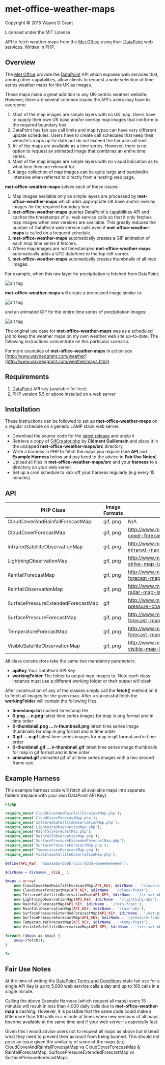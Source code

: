 # met-office-weather-maps

Copyright © 2015 Wayne D Grant

Licensed under the MIT License

API to fetch weather maps from the [Met Office](http://www.metoffice.gov.uk) using their [DataPoint](http://www.metoffice.gov.uk/datapoint) web services. Written in PHP.

## Overview

The [Met Office](http://www.metoffice.gov.uk) provide the [DataPoint](http://www.metoffice.gov.uk/datapoint) API which exposes web services that, among other capabilities, allow clients to request a wide selection of time series weather maps for the UK as images.

These maps make a great addition to any UK-centric weather website. However, there are several common issues the API's users may have to overcome:

1. Most of the map images are simple layers with no UK map. Users have to supply their own UK base and/or overlay map images that conform to the required boundary box.
2. DataPoint has fair use call limits and map types can have very different update schedules. Users have to create call schedules that keep their website's maps up-to-date but do not exceed the fair use call limit.
3. All of the maps are available as a time series. However, there is no option to request an animated image that combines an entire time series.
4. Most of the map images are simple layers with no visual indication as to what time they are relevant for.
5. A large collection of map images can be quite large and bandwidth intensive when referred to directly from a hosting web page.

**met-office-weather-maps** solves each of these issues:

1. Map images available only as simple layers are processed by **met-office-weather-maps** which adds appropriate UK base and/or overlay images for the required boundary box.
2. **met-office-weather-maps** queries DataPoint's capabilities API and caches the timestamps of all web service calls so that it only fetches map images when new versions are available. This greatly reduces the number of DataPoint web service calls even if **met-office-weather-maps** is called on a frequent schedule.
3. **met-office-weather-maps** automatically creates a GIF animation of each map time series it fetches.
4. Where map images are not timestamped **met-office-weather-maps** automatically adds a UTC date/time to the top-left corner.
5. **met-office-weather-maps** automatically creates thumbnails of all map images.

For example, when this raw layer for precipitation is fetched from DataPoint:

![alt tag](precipitation_layer.png)

**met-office-weather-maps** will create a processed image similar to:

![alt tag](precipitation_processed.png)

and an animated GIF for the entire time series of precipitation images:

![alt tag](precipitation_animated.gif)

The original use case for **met-office-weather-maps** was as a scheduled job to keep the weather maps on my own weather web site up-to-date. The following instructions concentrate on this particular scenario.

For more examples of **met-office-weather-maps** in action see [http://www.waynedgrant.com/weather](http://www.waynedgrant.com/weather/maps.html).

## Requirements

1. [DataPoint](http://www.metoffice.gov.uk/datapoint) API key (available for free)
2. PHP version 5.5 or above installed on a web server

## Installation

These instructions can be followed to set up **met-office-weather-maps** on a regular schedule on a generic LAMP stack web server.

* Download the source code for the [latest release](https://github.com/waynedgrant/met-office-weather-maps/releases) and unzip it
* Retrieve a copy of [GifCreator.php](https://github.com/Sybio/GifCreator/blob/master/src/GifCreator/GifCreator.php) by **Clément Guillemain** and place it in the unzipped **met-office-weather-maps/src** directory
* Write a harness in PHP to fetch the maps you require (see **API** and **Example Harness** below and pay heed to the advice in **Fair Use Notes**)
* Upload all files in **met-office-weather-maps/src** and your **harness** to a directory on your web server
* Set up a cron schedule to kick off your harness regularly (e.g every 15 minutes)

## API

| PHP Class                          | Image Formats | DataPoint Reference                                                            |
|------------------------------------|---------------|--------------------------------------------------------------------------------|
| CloudCoverAndRainfallForecastMap   | gif, png      | N/A                                                                            |
| CloudCoverForecastMap              | gif, png      | http://www.metoffice.gov.uk/datapoint/product/cloud-cover-forecast-map-layer   |
| InfraredSatelliteObservationMap    | gif, png      | http://www.metoffice.gov.uk/datapoint/product/satellite-infrared-map-layer     |
| LightningObservationMap            | gif, png      | http://www.metoffice.gov.uk/datapoint/product/lightning-strike-map-layer       |
| RainfallForecastMap                | gif, png      | http://www.metoffice.gov.uk/datapoint/product/precipitation-forecast-map-layer |
| RainfallObservationMap             | gif, png      | http://www.metoffice.gov.uk/datapoint/product/rainfall-radar-map-layer         |
| SurfacePressureExtendedForecastMap | gif           | http://www.metoffice.gov.uk/datapoint/product/surface-pressure-charts          |
| SurfacePressureForecastMap         | gif, png      | http://www.metoffice.gov.uk/datapoint/product/pressure-forecast-map-layer      |
| TemperatureForecastMap             | gif, png      | http://www.metoffice.gov.uk/datapoint/product/temperature-forecast-map-layer   |
| VisibleSatelliteObservationMap     | gif, png      | http://www.metoffice.gov.uk/datapoint/product/satellite-visible-map-layer      |

All class constructors take the same two mandatory parameters:

* __apiKey__ Your DataPoint API Key
* __workingFolder__ The folder to output map images to. Note each class instance must use a different working folder or their output will clash

After construction of any of the classes simply call the **fetch()** method on it to fetch all images for the given map. After a successful fetch the **workingFolder** will contain the following files:

* __timestamp.txt__ cached timestamp file
* __0.png ... n.png__ latest time series images for map in png format and in time order
* __0-thumbnail.png ... n-thumbnail.png__ latest time series image thumbnails for map in png format and in time order
* __0.gif ... n.gif__ latest time series images for map in gif format and in time order
* __0-thumbnail.gif ... n-thumbnail.gif__ latest time series image thumbnails for map in gif format and in time order
* __animated.gif__ animated gif of all time series images with a two second frame rate

## Example Harness

This example harness code will fetch all available maps into separate folders (replace with your own DataPoint API Key).

```php
<?php

require_once('CloudCoverAndRainfallForecastMap.php');
require_once('CloudCoverForecastMap.php');
require_once('InfraredSatelliteObservationMap.php');
require_once('LightningObservationMap.php');
require_once('RainfallForecastMap.php');
require_once('RainfallObservationMap.php');
require_once('SurfacePressureExtendedForecastMap.php');
require_once('SurfacePressureForecastMap.php');
require_once('TemperatureForecastMap.php');
require_once('VisibleSatelliteObservationMap.php');

define(API_KEY, 'aaaaaaaa-bbbb-cccc-dddd-eeeeeeeeeeee');

$dirName = dirname(__FILE__ );

$maps = array(
    new CloudCoverAndRainfallForecastMap(API_KEY, $dirName . '/cloud-rain-fcast'),
    new CloudCoverForecastMap(API_KEY, $dirName . '/cloud-fcast'),
    new InfraredSatelliteObservationMap(API_KEY, $dirName . '/ir-sat-obs'),
    new LightningObservationMap(API_KEY, $dirName . '/lightning-obs'),
    new RainfallForecastMap(API_KEY, $dirName . '/rain-fcast'),
    new RainfallObservationMap(API_KEY, $dirName . '/rain-obs'),
    new SurfacePressureExtendedForecastMap(API_KEY, $dirName . '/ext-pressure-fcast'),
    new SurfacePressureForecastMap(API_KEY, $dirName . '/pressure-fcast'),
    new TemperatureForecastMap(API_KEY, $dirName . '/temp-fcast'),
    new VisibleSatelliteObservationMap(API_KEY, $dirName . '/vis-sat-obs'));

foreach ($maps as $map) {
    $map->fetch();
}

?>
```

## Fair Use Notes

At the time of writing the [DataPoint Terms and Conditions](http://www.metoffice.gov.uk/datapoint/terms-conditions) state fair use for a single API Key is up to 5,000 web service calls a day and up to 100 calls in a single minute.

Calling the above Example Harness (which request all maps) every 15 minutes will result in less than 4,000 daily calls due to **met-office-weather-map's** caching. However, it is possible that the same code could make a little more than 100 calls in a minute at times when new versions of all maps become available at the same time and if your web server is especially fast.

Given this I would advise users not to request all maps as above but instead what they need to prevent their account from being banned. This should not pose an issue given the similarity of some of the maps (e.g. CloudCoverAndRainfallForecastMap vs CloudCoverForecastMap & RainfallForecastMap, SurfacePressureExtendedForecastMap vs SurfacePressureForecastMap).
